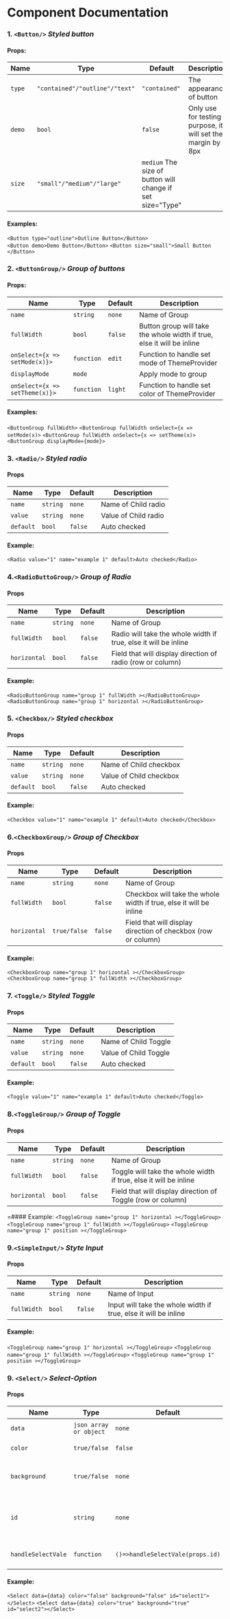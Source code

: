 Component Documentation
===========
### 1. `<Button/>`   *Styled button*
#### Props:
Name|Type|Default|Description
---|---|---|---
`type`|`"contained"/"outline"/"text"`|`"contained"`|The appearance of button
`demo`|`bool`|`false`|Only use for testing purpose, it will set the margin by 8px
`size`|`"small"/"medium"/"large"`|`medium` The size of button will change if set size="Type"
#### Examples:
`<Button type="outline">Outline Button</Button>`  
`<Button demo>Demo Button</Button>` 
`<Button size="small">Small Button </Button>` 
### 2. `<ButtonGroup/>` *Group of buttons*
#### Props:
Name|Type|Default|Description
---|---|---|---
`name`|`string`|`none`|Name of Group
`fullWidth`|`bool`|`false`|Button group will take the whole width if true, else it will be inline
`onSelect={x => setMode(x)}>`|`function`|`edit`|Function to handle set mode of ThemeProvider
`displayMode`|`mode`|` `| Apply mode to group
`onSelect={x => setTheme(x)}>`|`function`|`light`|Function to handle set color of ThemeProvider
#### Examples:
`<ButtonGroup fullWidth>`
`<ButtonGroup fullWidth onSelect={x => setMode(x)>`
`<ButtonGroup fullWidth onSelect={x => setTheme(x)>`
`<ButtonGroup displayMode={mode}>`
### 3. `<Radio/>` *Styled radio*
#### Props
Name|Type|Default|Description
---|---|---|---
`name`|`string`|`none`|Name of Child radio
`value`|`string`|`none`|Value of Child radio
`default`|`bool`|`false`| Auto checked
#### Example:
`<Radio value="1" name="example 1" default>Auto checked</Radio>`
### 4.`<RadioButtoGroup/>` *Group of Radio*
#### Props
Name|Type|Default|Description
---|---|---|---
`name`|`string`|`none`|Name of Group
`fullWidth`|`bool`|`false`|Radio will take the whole width if true, else it will be inline
`horizontal`|`bool`|`false`|Field that will display direction of radio (row or column)
#### Example:
`<RadioButtonGroup name="group 1" fullWidth ></RadioButtonGroup>`
`<RadioButtonGroup name="group 1" horizontal ></RadioButtonGroup>`
### 5. `<Checkbox/>` *Styled checkbox*
#### Props
Name|Type|Default|Description
---|---|---|---
`name`|`string`|`none`|Name of Child checkbox
`value`|`string`|`none`|Value of Child checkbox
`default`|`bool`|`false`| Auto checked
#### Example:
`<Checkbox value="1" name="example 1" default>Auto checked</Checkbox>`
### 6.`<CheckboxGroup/>` *Group of Checkbox*
#### Props
Name|Type|Default|Description
---|---|---|---
`name`|`string`|`none`|Name of Group
`fullWidth`|`bool`|`false`|Checkbox will take the whole width if true, else it will be inline
`horizontal`|`true/false`|`false`|Field that will display direction of checkbox (row or column)
#### Example:
`<CheckboxGroup name="group 1" horizontal ></CheckboxGroup>`
`<CheckboxGroup name="group 1" fullWidth ></CheckboxGroup>`
### 7. `<Toggle/>` *Styled Toggle*
#### Props
Name|Type|Default|Description
---|---|---|---
`name`|`string`|`none`|Name of Child Toggle
`value`|`string`|`none`|Value of Child Toggle
`default`|`bool`|`false`| Auto checked
#### Example:
`<Toggle value="1" name="example 1" default>Auto checked</Toggle>`
### 8.`<ToggleGroup/>` *Group of Toggle*
#### Props
Name|Type|Default|Description
---|---|---|---
`name`|`string`|`none`|Name of Group
`fullWidth`|`bool`|`false`|Toggle will take the whole width if true, else it will be inline
`horizontal`|`bool`|`false`|Field that will display direction of Toggle (row or column)
=#### Example:
`<ToggleGroup name="group 1" horizontal ></ToggleGroup>`
`<ToggleGroup name="group 1" fullWidth ></ToggleGroup>`
`<ToggleGroup name="group 1" position ></ToggleGroup>`
### 9.`<SimpleInput/>` *Styte Input*
#### Props
Name|Type|Default|Description
---|---|---|---
`name`|`string`|`none`|Name of Input
`fullWidth`|`bool`|`false`|Input will take the whole width if true, else it will be inline
#### Example:
`<ToggleGroup name="group 1" horizontal ></ToggleGroup>`
`<ToggleGroup name="group 1" fullWidth ></ToggleGroup>`
`<ToggleGroup name="group 1" position ></ToggleGroup>`
### 9. `<Select/>` *Select-Option*
#### Props
Name|Type|Default|Description
---|---|---|---
`data`|`json array or object`|`none`|Data of Option
`color`|`true/false`|`false`|Theme color of select
`background`|`true/false`|`none`|Theme Background-color of select
`id`|`string`|`none`|Field that will display id of select (Each select has a different id)
`handleSelectVale`|`function`|`()=>handleSelectVale(props.id)`|Function to handle get value Select
#### Example:
`<Select data={data} color="false" background="false" id="select1"></Select>`
`<Select data={data} color="true" background="true" id="select2"></Select>`

